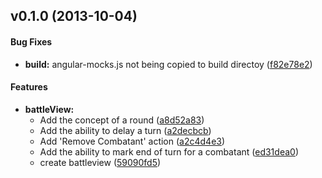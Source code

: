<a name="v0.1.0"></a>
## v0.1.0 (2013-10-04)


#### Bug Fixes

* **build:** angular-mocks.js not being copied to build directoy ([f82e78e2](git@github.com:phillipgreenii/battle-tracker/commit/f82e78e2cab5f8071aab8d6c55e2ad88f025bfa0))


#### Features

* **battleView:**
  * Add the concept of a round ([a8d52a83](git@github.com:phillipgreenii/battle-tracker/commit/a8d52a83cc76e14746e1e904a94272fc4c51f070))
  * Add the ability to delay a turn ([a2decbcb](git@github.com:phillipgreenii/battle-tracker/commit/a2decbcb2c966d6a260afa6a95f79df21bcd2ef9))
  * Add 'Remove Combatant' action ([a2c4d4e3](git@github.com:phillipgreenii/battle-tracker/commit/a2c4d4e354e383ef134c1d45b11dacf762d68ff9))
  * Add the ability to mark end of turn for a combatant ([ed31dea0](git@github.com:phillipgreenii/battle-tracker/commit/ed31dea083472d1e10c3cb8801f0eca3ec6f6616))
  * create battleview ([59090fd5](git@github.com:phillipgreenii/battle-tracker/commit/59090fd5e9f556905306c6219470be74aa44d0e1))

